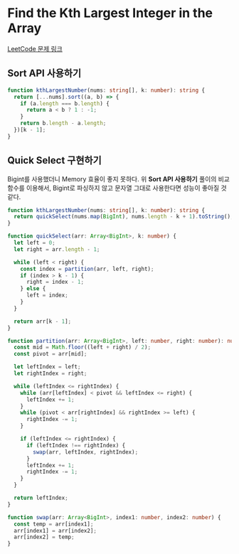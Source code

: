 # Find the Kth Largest Integer in the Array

[LeetCode 문제 링크](https://leetcode.com/problems/find-the-kth-largest-integer-in-the-array)

## Sort API 사용하기

```typescript
function kthLargestNumber(nums: string[], k: number): string {
  return [...nums].sort((a, b) => {
    if (a.length === b.length) {
      return a < b ? 1 : -1;
    }
    return b.length - a.length;
  })[k - 1];
}
```

## Quick Select 구현하기

Bigint를 사용했더니 Memory 효율이 좋지 못하다. 위 **Sort API 사용하기** 풀이의 비교 함수를 이용해서, Bigint로 파싱하지 않고 문자열 그대로 사용한다면 성능이 좋아질 것 같다.

```typescript
function kthLargestNumber(nums: string[], k: number): string {
  return quickSelect(nums.map(BigInt), nums.length - k + 1).toString();
}

function quickSelect(arr: Array<BigInt>, k: number) {
  let left = 0;
  let right = arr.length - 1;

  while (left < right) {
    const index = partition(arr, left, right);
    if (index > k - 1) {
      right = index - 1;
    } else {
      left = index;
    }
  }

  return arr[k - 1];
}

function partition(arr: Array<BigInt>, left: number, right: number): number {
  const mid = Math.floor((left + right) / 2);
  const pivot = arr[mid];

  let leftIndex = left;
  let rightIndex = right;

  while (leftIndex <= rightIndex) {
    while (arr[leftIndex] < pivot && leftIndex <= right) {
      leftIndex += 1;
    }
    while (pivot < arr[rightIndex] && rightIndex >= left) {
      rightIndex -= 1;
    }

    if (leftIndex <= rightIndex) {
      if (leftIndex !== rightIndex) {
        swap(arr, leftIndex, rightIndex);
      }
      leftIndex += 1;
      rightIndex -= 1;
    }
  }

  return leftIndex;
}

function swap(arr: Array<BigInt>, index1: number, index2: number) {
  const temp = arr[index1];
  arr[index1] = arr[index2];
  arr[index2] = temp;
}
```
